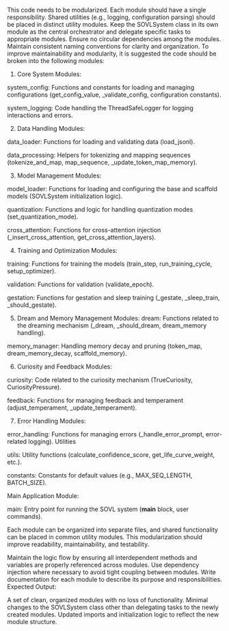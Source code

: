 This code needs to be modularized. Each module should have a single responsibility. Shared utilities (e.g., logging, configuration parsing) should be placed in distinct utility modules. Keep the SOVLSystem class in its own module as the central orchestrator and delegate specific tasks to appropriate modules. Ensure no circular dependencies among the modules. Maintain consistent naming conventions for clarity and organization. To improve maintainability and modularity, it is suggested the code should be broken into the following modules:

1. Core System Modules:

system_config: Functions and constants for loading and managing configurations (get_config_value, _validate_config, configuration constants).

system_logging: Code handling the ThreadSafeLogger for logging interactions and errors.

2. Data Handling Modules:

data_loader: Functions for loading and validating data (load_jsonl).

data_processing: Helpers for tokenizing and mapping sequences (tokenize_and_map, map_sequence, _update_token_map_memory).

3. Model Management Modules:

model_loader: Functions for loading and configuring the base and scaffold models (SOVLSystem initialization logic).

quantization: Functions and logic for handling quantization modes (set_quantization_mode).

cross_attention: Functions for cross-attention injection (_insert_cross_attention, get_cross_attention_layers).

4. Training and Optimization Modules:

training: Functions for training the models (train_step, run_training_cycle, setup_optimizer).

validation: Functions for validation (validate_epoch).

gestation: Functions for gestation and sleep training (_gestate, _sleep_train, _should_gestate).

5. Dream and Memory Management Modules:
dream: Functions related to the dreaming mechanism (_dream, _should_dream, dream_memory handling).

memory_manager: Handling memory decay and pruning (token_map, dream_memory_decay, scaffold_memory).

6. Curiosity and Feedback Modules:

curiosity: Code related to the curiosity mechanism (TrueCuriosity, CuriosityPressure).

feedback: Functions for managing feedback and temperament (adjust_temperament, _update_temperament).

7. Error Handling Modules:

error_handling: Functions for managing errors (_handle_error_prompt, error-related logging).
Utilities

utils: Utility functions (calculate_confidence_score, get_life_curve_weight, etc.).

constants: Constants for default values (e.g., MAX_SEQ_LENGTH, BATCH_SIZE).

Main Application Module:

main: Entry point for running the SOVL system (__main__ block, user commands).

Each module can be organized into separate files, and shared functionality can be placed in common utility modules. This modularization should improve readability, maintainability, and testability.

Maintain the logic flow by ensuring all interdependent methods and variables are properly referenced across modules.
Use dependency injection where necessary to avoid tight coupling between modules.
Write documentation for each module to describe its purpose and responsibilities.
Expected Output:

A set of clean, organized modules with no loss of functionality.
Minimal changes to the SOVLSystem class other than delegating tasks to the newly created modules.
Updated imports and initialization logic to reflect the new module structure.
